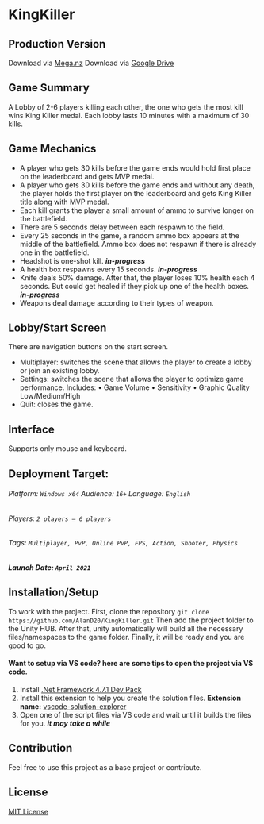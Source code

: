 # KingKiller

## Production Version
Download via [Mega.nz](https://mega.nz/file/ctswhJwQ#VOogF-3cXwKndrrbdbfiNRWcC_-OMWBVaHDMja_A86I)
Download via [Google Drive](https://drive.google.com/file/d/1sKh6a_DPGs3qTzTVAakPwfxnr7zCJpr6/view)

## Game Summary
A Lobby of 2-6 players killing each other, the one who gets the most kill wins King Killer medal. Each lobby lasts 10 minutes with a maximum of 30 kills.

## Game Mechanics
-	A player who gets 30 kills before the game ends would hold first place on the leaderboard and gets MVP medal.
-	A player who gets 30 kills before the game ends and without any death, the player holds the first player on the leaderboard and gets King Killer title along with MVP medal.
-	Each kill grants the player a small amount of ammo to survive longer on the battlefield.
-	There are 5 seconds delay between each respawn to the field.
-	Every 25 seconds in the game, a random ammo box appears at the middle of the battlefield. Ammo box does not respawn if there is already one in the battlefield.
-	Headshot is one-shot kill. _**in-progress**_
-	A health box respawns every 15 seconds. _**in-progress**_
-	Knife deals 50% damage. After that, the player loses 10% health each 4 seconds. But could get healed if they pick up one of the health boxes. _**in-progress**_
-	Weapons deal damage according to their types of weapon.

## Lobby/Start Screen
There are navigation buttons on the start screen.
-	Multiplayer: switches the scene that allows the player to create a lobby or join an existing lobby.
-	Settings: switches the scene that allows the player to optimize game performance. Includes:
• Game Volume
•	Sensitivity
•	Graphic Quality Low/Medium/High
-	Quit: closes the game.

## Interface
Supports only mouse and keyboard.

## Deployment Target: 
###### Platform: `Windows x64`	Audience: `16+`	Language: `English`
###### Players: `2 players – 6 players`
###### Tags: `Multiplayer, PvP, Online PvP, FPS, Action, Shooter, Physics`	
##### Launch Date: `April 2021`

## Installation/Setup

To work with the project. First, clone the repository
`git clone https://github.com/AlanD20/KingKiller.git`
Then add the project folder to the Unity HUB. After that, unity automatically will build all the necessary files/namespaces to the game folder. Finally, it will be ready and you are good to go.

#### Want to setup via VS code? here are some tips to open the project via VS code.

1. Install [.Net Framework 4.7.1 Dev Pack](https://dotnet.microsoft.com/download/dotnet-framework/net471)
2. Install this extension to help you create the solution files. 
**Extension name:** [vscode-solution-explorer](https://marketplace.visualstudio.com/items?itemName=fernandoescolar.vscode-solution-explorer)
3. Open one of the script files via VS code and wait until it builds the files for you. _**it may take a while**_

## Contribution
Feel free to use this project as a base project or contribute.

## License
[MIT License](LICENSE)
